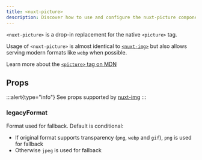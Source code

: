```yaml
---
title: <nuxt-picture>
description: Discover how to use and configure the nuxt-picture component.
---
```


`<nuxt-picture>` is a drop-in replacement for the native `<picture>` tag.

Usage of `<nuxt-picture>` is almost identical to [`<nuxt-img>`](nuxt-img)
but also allows serving modern formats like `webp` when possible.

Learn more about the [`<picture>` tag on MDN](https://developer.mozilla.org/en-US/docs/Web/HTML/Element/picture)

## Props

:::alert{type="info"}
 See props supported by <a href="/components/nuxt-img#props">nuxt-img</a>
:::

### legacyFormat

Format used for fallback. Default is conditional:

- If original format supports transparency (`png`, `webp` and `gif`), `png` is used for fallback
- Otherwise `jpeg` is used for fallback
